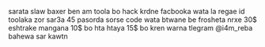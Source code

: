 sarata slaw baxer ben 
am toola bo hack krdne facbooka wata la regae id toolaka zor sar3a 45 pasorda sorse code wata btwane be frosheta nrxe 30$ eshtrake mangana 10$ bo hta htaya 15$ bo kren warna tlegram @i4m_reba bahewa sar kawtn
